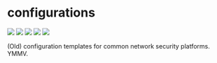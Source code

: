 # configurations
[![](https://img.shields.io/github/stars/0xdea/configurations.svg?color=yellow)](https://github.com/0xdea/configurations)
[![](https://img.shields.io/github/forks/0xdea/configurations.svg?color=green)](https://github.com/0xdea/configurations)
[![](https://img.shields.io/github/watchers/0xdea/configurations.svg?color=red)](https://github.com/0xdea/configurations)
[![](https://img.shields.io/badge/license-MIT%20License-red.svg?color=lightgray)](https://opensource.org/licenses/MIT) 
[![](https://img.shields.io/badge/twitter-%400xdea-blue.svg)](https://twitter.com/0xdea)

(Old) configuration templates for common network security platforms. YMMV.
